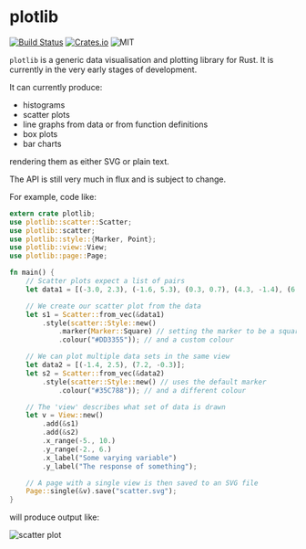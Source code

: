# plotlib

[![Build Status](https://travis-ci.org/milliams/plotlib.svg?branch=master)](https://travis-ci.org/milliams/plotlib)
[![Crates.io](https://img.shields.io/crates/v/plotlib.svg)](https://crates.io/crates/plotlib)
![MIT](https://img.shields.io/crates/l/plotlib.svg)

`plotlib` is a generic data visualisation and plotting library for Rust.
It is currently in the very early stages of development.

It can currently produce:

* histograms
* scatter plots
* line graphs from data or from function definitions
* box plots
* bar charts

rendering them as either SVG or plain text.

The API is still very much in flux and is subject to change.

For example, code like:

```rust
extern crate plotlib;
use plotlib::scatter::Scatter;
use plotlib::scatter;
use plotlib::style::{Marker, Point};
use plotlib::view::View;
use plotlib::page::Page;

fn main() {
    // Scatter plots expect a list of pairs
    let data1 = [(-3.0, 2.3), (-1.6, 5.3), (0.3, 0.7), (4.3, -1.4), (6.4, 4.3), (8.5, 3.7)];

    // We create our scatter plot from the data
    let s1 = Scatter::from_vec(&data1)
        .style(scatter::Style::new()
            .marker(Marker::Square) // setting the marker to be a square
            .colour("#DD3355")); // and a custom colour

    // We can plot multiple data sets in the same view
    let data2 = [(-1.4, 2.5), (7.2, -0.3)];
    let s2 = Scatter::from_vec(&data2)
        .style(scatter::Style::new() // uses the default marker
            .colour("#35C788")); // and a different colour

    // The 'view' describes what set of data is drawn
    let v = View::new()
        .add(&s1)
        .add(&s2)
        .x_range(-5., 10.)
        .y_range(-2., 6.)
        .x_label("Some varying variable")
        .y_label("The response of something");

    // A page with a single view is then saved to an SVG file
    Page::single(&v).save("scatter.svg");
}
```

will produce output like:

![scatter plot](scatter.png)
